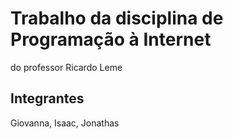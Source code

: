 # Trabalho da disciplina de Programação à Internet 
do professor Ricardo Leme
## Integrantes 
Giovanna, Isaac, Jonathas